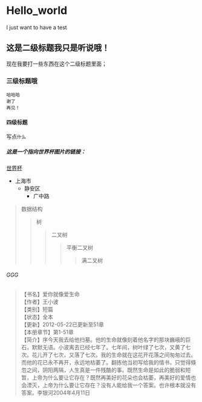 # Hello_world
I just want to have a test <br>
## 这是二级标题我只是听说哦！
现在我要打一些东西在这个二级标题里面；
### 三级标题哦
    哈哈哈
    谢了
    再见！
#### 四级标题
写点`什么`
##### 这是一个指向世界杯图片的链接：
[世界杯](https://image.baidu.com/search/index?tn=baiduimage&ipn=r&ct=201326592&cl=2&lm=-1&st=-1&fm=result&fr=&sf=1&fmq=1531226296540_R&pv=&ic=0&nc=1&z=&se=1&showtab=0&fb=0&width=&height=&face=0&istype=2&ie=utf-8&hs=2&ctd=1531226296540%5E00_1519X686&word=%E4%B8%96%E7%95%8C%E6%9D%AF&f=3&oq=%E8%87%AA%E7%84%B6%E7%BE%8E%E5%A5%B3&rsp=-1)
* 上海市
    * 静安区
        * 广中路
> 数据结构
>> 树
>>> 二叉树
>>>> 平衡二叉树
>>>>> 满二叉树

###### GGG
> 【书名】爱你就像爱生命<br>
  【作者】王小波<br>
  【类别】短篇<br>
  【状态】全本<br>
  【更新】2012-05-22已更新至51章<br>
  【本册章节】第1-51章<br>
  【简介】序今天我去给他扫墓。他的生命就像刻着他名字的那块巍峨的巨石，默默无语。小波离去已经七年了。七年间，树叶绿了七次，又黄了七次。花儿开了七次，又落了七次。我的生命就在这花开花落之间匆匆过去。而他的花已永不再开，永远地枯萎了。翻拣他当初写给我的情书，只觉得倏忽之间，阴阳两隔，人生真是一件残酷的事。既然生命是如此的脆弱和短暂，上帝为什么要让它存在？既然再美好的花朵也会枯萎，再美好的爱情也会湮灭，上帝为什么要让它存在？没有人能给我一个答案。也许根本就没有答案。李银河2004年4月11日


